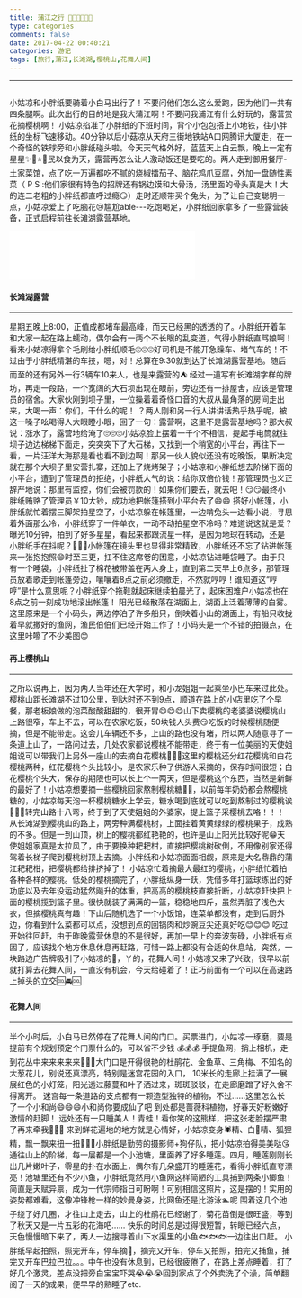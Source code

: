```yaml
---
title: 蒲江之行 🚶🚶🚶🏃🏃🏃
type: categories
comments: false
date: 2017-04-22 00:40:21
categories: 游记
tags: [旅行,蒲江,长滩湖,樱桃山,花舞人间]
---
```


---
<span class="noselect"><img src="http://anine.qiniudn.com/pj_changtan_guide.JPG" alt="" style="zoom:40%" /></span>

小姑凉和小胖纸要骑着小白马出行了！不要问他们怎么这么爱跑，因为他们一共有四条腿啊。此次出行的目的地是我大蒲江啊！不要问我浦江有什么好玩的，露营赏花摘樱桃啊！
小姑凉掐准了小胖纸的下班时间，背个小包包搭上小地铁，往小胖纸的坐标飞速移动。40分钟以后小菇凉从天府三街地铁站A口网腾讯大厦走，在一个奇怪的铁球旁和小胖纸碰头啦。今天天气格外好，蓝蓝天上白云飘，晚上一定有星星✨🌟⭐️🦍民以食为天，露营再怎么让人激动饭还是要吃的。两人走到御用餐厅-土家菜馆，点了吃一万遍都吃不腻的烧椒擂茄子、脑花鸡爪豆腐，外加一盘随性素菜（ P S :他们家很有特色的招牌还有锅边馍和大骨汤，汤里面的骨头真是大！大的连二老粗的小胖纸都直呼过瘾😏）走时还顺带买个兔头，为了让自己变聪明一点，小姑凉爱上了吃脑花😢尴尬able---吃饱喝足，小胖纸回家拿多了一些露营装备，正式启程前往长滩湖露营基地。

<!--more-->

<iframe frameborder="no" border="0" marginwidth="0" marginheight="0" width=330 height=86 src="//music.163.com/outchain/player?type=2&id=38592976&auto=1&height=66"></iframe>

####  长滩湖露营
---

星期五晚上8:00，正值成都堵车最高峰，而天已经黑的透透的了。小胖纸开着车和大家一起在路上蠕动，偶尔会有一两个不长眼的乱变道，气得小胖纸直骂娘啊！看来小姑凉得拿个毛刷给小胖纸顺毛🙄️🙄️🙄️好司机是不能开急躁车、堵气车的！不过由于小胖纸精湛的车技，嗯，对！总算在9:30就到达了长滩湖露营基地。随后而至的还有另外一行3辆车10来人，也是来露营的⛺️
经过一道写有长滩湖字样的牌坊，再走一段路，一个宽阔的大石坝出现在眼前，旁边还有一排屋舍，应该是管理员的宿舍。大家伙刚到坝子里，一位操着着奇怪口音的大叔从最角落的房间走出来，大喝一声：你们，干什么的呢！ ？两人刚和另一行人讲讲话热乎热乎呢，被这一嗓子吆喝得人大眼瞪小眼，回了一句：露营啊，这里不是露营基地吗？那大叔说：涨水了，露营地给淹了🙄️🙄️🙄️小姑凉脸上摆着一千个不相信，提起手电筒就往坝子边边梯梯下面走，突突突下了大石梯，又找到一个稍宽的小平台，再往下一看，一片汪洋大海那是看也看不到边啊！那另一伙人貌似还没有吃晚饭，果断决定就在那个大坝子里安营扎寨，还加上了烧烤架子；小姑凉和小胖纸想去阶梯下面的小平台，遭到了管理员的拒绝，小胖纸大气的说：给你双倍价钱！那管理员也义正辞严地说：那里有监控，你们会被罚款的！如果你们要去，就去吧！😏😏最终小胖纸贿赂了管理员￥10大钞，成功地把帐篷搭到小平台去了😄😄
搭好小帐篷，小胖纸就忙着摆三脚架拍星空了，小姑凉躲在帐篷里，一边啃兔头一边看小说，寻思着外面那么冷，小胖纸穿了一件单衣，一动不动拍星空不冷吗？难道说这就是爱？曝光10分钟，拍到了好多星星，看起来都跟流星一样，是因为地球在转动，还是小胖纸手在抖呢？👏👏👏小帐篷在镜头里也显得非常精致，小胖纸还不忘了钻进帐篷来一张抱抱照😄时至三更，扛不住这席卷的困意，小姑凉钻进睡袋睡了。由于只有一个睡袋，小胖纸扯了棉花被带盖在两人身上，直到第二天早上6点多，那管理员放着歌走到帐篷旁边，嚷嚷着8点之前必须撤走，不然就哼哼！谁知道这“哼哼”是什么意思呢？小胖纸穿个拖鞋就起床继续拍晨光了，起床困难户小姑凉也在8点之前一刻成功地滚出帐篷！
阳光已经散落在湖面上，湖面上泛着薄薄的白雾。这里原来是一个小码头，两边停泊了许多船只，倒映着小山的湖面上，有船只收拢着早就撒好的渔网，渔民伯伯们已经开始工作了！小码头是一个不错的拍摄点，在这里咔嚓了不少美图😊

####  再上樱桃山
---

之所以说再上，因为两人当年还在大学时，和小龙姐姐一起乘坐小巴车来过此处。樱桃山距长滩湖不过10公里，到达时还不到9点，顺道在路上的小店里吃了个早餐，那老板娘做的泡菜酸酸甜甜的，很开胃😋😋😋山下卖樱桃的老婆婆说樱桃山上路很窄，车上不去，可以在农家吃饭，50块钱人头费😏吃饭的时候樱桃随便摘，但是不能带走。这会儿车辆还不多，上山的路也没有堵，所以两人随意寻了一条道上山了，一路问过去，几处农家都说樱桃不能带走，终于有一位美丽的天使姐姐说可以带我们上另外一座山的去摘白花樱桃🍒🍒🍒这里的樱桃还分红花樱桃和白花樱桃两种，红花樱桃个头比较小，是农家乐种了供游人采摘的，保存时间很短；白花樱桃个头大，保存的期限也可以长上个一两天，但是樱桃这个东西，当然是新鲜的最好了！小姑凉想要摘一些樱桃回家熬制樱桃糖🍒🍬，以前每年奶奶都会熬樱桃糖的，小姑凉每天泡一杯樱桃糖水上学去，糖水喝到底就可以吃到熬制过的樱桃诶👏👏👏转完山路十八弯，终于到了天使姐姐的外婆家，提上篮子采樱桃去咯！！！
从长滩湖到樱桃山的路上，两旁种满樱桃树，上面挂着黄黄绿绿的樱桃果子，成熟的不多。但是一到山顶，树上的樱桃都红艳艳的，也许是山上阳光比较好呢😁天使姐姐家真是太拉风了，由于要换种耙耙柑，直接把樱桃树砍倒，不用像别家还得驾着长梯子爬到樱桃树顶上去摘。小胖纸和小姑凉面面相觑，原来是大名鼎鼎的蒲江耙耙柑，把樱桃都给排挤掉了！
小姑凉忙着摘最大最红的樱桃，小胖纸忙着拍各种各样的樱桃。低处的樱桃摘完了，小胖纸纵身一跃，凭借多年打篮球练出的好功底以及去年没运动猛然飚升的体重，把高高的樱桃枝直接折断，小姑凉赶快把上面的樱桃揽到篮子里。很快就装了满满的一篮，稳稳地四斤，虽然弄脏了浅色大衣，但摘樱桃真有趣！下山后随机选了一个小饭馆，连菜单都没有，走到后厨外边，你看到什么菜都可以点，没想到点的回锅肉和炒豌豆尖还真好吃😊😊😊
吃过开始往回赶，由于昨晚露营休息的不是很好，再加一早上的奔波劳碌，小胖纸有点困了，应该找个地方休息休息再赶路，可惜一路上都没有合适的休息站，突然，一块路边广告牌吸引了小姑凉的👀，丫的，花舞人间！小姑凉又来了兴致，很早以前就打算去花舞人间，一直没有机会，今天给碰着了！正巧前面有一个可以在高速路上掉头的立交🆒🚘🆒

####  花舞人间
---

半个小时后，小白马已然停在了花舞人间的门口。买票进门，小姑凉一琢磨，要是提前有个规划预定个门票什么的，可以省不少钱 💰💰💰
手提鱼网，捎上相机，走到花丛中来来来来来💃💃💃大门口是开得很艳的杜鹃花、金鱼草、三角梅、不知名的大葱花儿，别说还真漂亮，特别是迷宫花园的入口， 10米长的走廊上挂满了一展展红色的小灯笼，阳光透过藤蔓和叶子洒过来，斑斑驳驳，在走廊磨蹭了好久舍不得离开。
迷宫每一条道路的支点都有一颗造型独特的植物，不过……这里怎么长了一个小和尚😄😄😄小和尚你要成仙了吧
到处都是蔷薇科植物，好春天好粉嫩好激情的赶脚！
远处还有一只睡美人！青蛙！看你笑的这熊样，把这张老脸摆严肃了再来牵我👫👫👫
来到鲜花遍地的地方就是心情好，小姑凉变身🕷️精、白🐍精、狐狸精，飘一飘来扭一扭💃💃💃小胖纸是勤劳的摄影师+狗仔队，把小姑凉拍得美美哒😘通往山上的阶梯，每一层都是一个小池塘，里面养了好多睡莲。四月，睡莲刚刚长出几片嫩叶子，零星的扑在水面上，偶尔有几朵盛开的睡莲花，看得小胖纸直夸漂亮！池塘里还有不少小鱼，小胖纸竟然用小鱼网这样简陋的工具捕到两条小鲫鱼！简直是天赋异禀，成为一代宗师指日可盼啊！可别相信这照片，这是摆的！实用的姿势都难看，这像冲锋枪一样的妙曼身姿，比网鱼还是比游泳🏊呢 围着这几个池子绕了好几圈，才往山上走去，山上的杜鹃花已经谢了，菊花苗倒是很旺盛，等到了秋天又是一片五彩的花海吧……
快乐的时间总是过得很短暂，转眼已经六点，天色慢慢暗下来了，两人一边搜寻着山下水渠里的小鱼🐟🐟🐟一边往出口赶。
小胖纸早起拍照，照完开车，停车摘🍒，摘完又开车，停车又拍照，拍完又捕鱼，捕完又开车巴拉巴拉。。。中午也没有休息到，已经很疲倦了，在路上差点睡着，打了好几个激灵，差点没把旁白宝宝吓哭😭😭😭回到家点了个外卖洗了个澡，简单翻阅了一天的成果，便早早的熟睡了etc.

